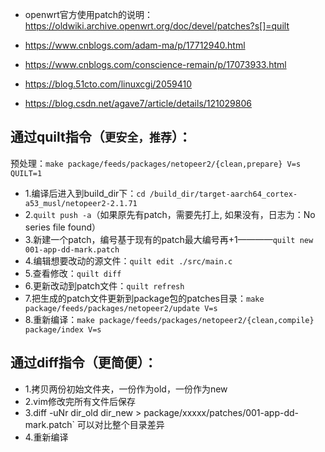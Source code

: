 - openwrt官方使用patch的说明：https://oldwiki.archive.openwrt.org/doc/devel/patches?s[]=quilt

- https://www.cnblogs.com/adam-ma/p/17712940.html
- https://www.cnblogs.com/conscience-remain/p/17073933.html
- https://blog.51cto.com/linuxcgi/2059410

- https://blog.csdn.net/agave7/article/details/121029806


## 通过quilt指令（`更安全，推荐`）：
预处理：`make package/feeds/packages/netopeer2/{clean,prepare} V=s QUILT=1`

- 1.编译后进入到build_dir下：`cd /build_dir/target-aarch64_cortex-a53_musl/netopeer2-2.1.71`
- 2.`quilt push -a`（如果原先有patch，需要先打上, 如果没有，日志为：No series file found）
- 3.新建一个patch，编号基于现有的patch最大编号再+1————`quilt new 001-app-dd-mark.patch` 
- 4.编辑想要改动的源文件：`quilt edit ./src/main.c`
- 5.查看修改：`quilt diff`
- 6.更新改动到patch文件：`quilt refresh`
- 7.把生成的patch文件更新到package包的patches目录：`make package/feeds/packages/netopeer2/update V=s`
- 8.重新编译：`make package/feeds/packages/netopeer2/{clean,compile} package/index V=s`

## 通过diff指令（更简便）：
- 1.拷贝两份初始文件夹，一份作为old，一份作为new
- 2.vim修改完所有文件后保存
- 3.diff -uNr dir_old dir_new  > package/xxxxx/patches/001-app-dd-mark.patch` 可以对比整个目录差异
- 4.重新编译
